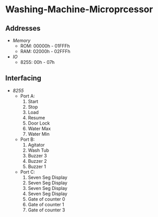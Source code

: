 # Washing-Machine-Microprcessor

## Addresses
* _Memory_
	* ROM: 00000h - 01FFFh
	* RAM: 02000h - 02FFFh
* _IO_
	* 8255:	00h - 07h

## Interfacing
* _8255_
	* Port A:
		1. Start
		2. Stop
		3. Load
		4. Resume
		5. Door Lock
		6. Water Max
		7. Water Min
	* Port B: 
		1. Agitator
		2. Wash Tub
		3. Buzzer 3
		4. Buzzer 2
		5. Buzzer 1
	* Port C:
		1. Seven Seg Display
		2. Seven Seg Display
		3. Seven Seg Display
		4. Seven Seg Display
		5. Gate of counter 0
		6. Gate of counter 1
		7. Gate of counter 3